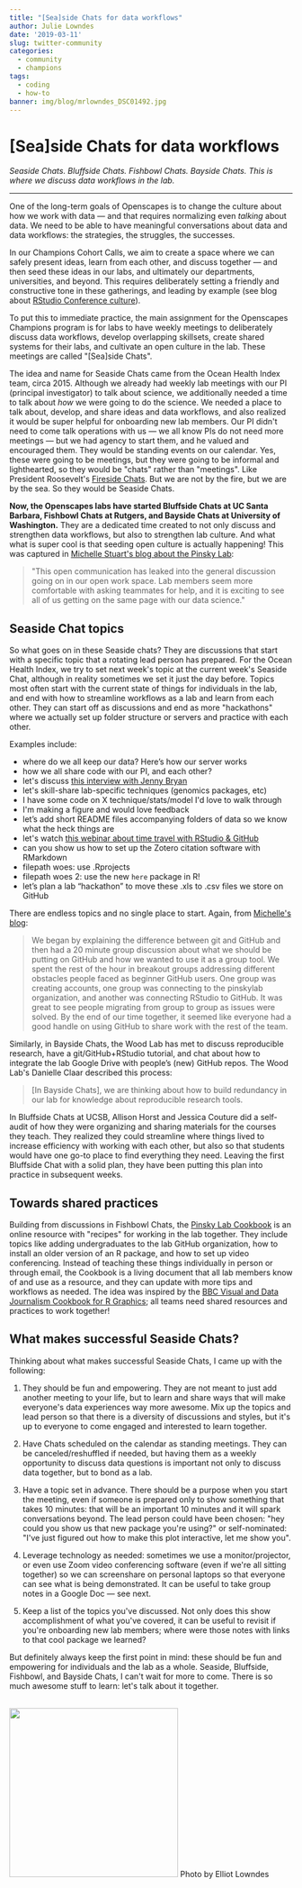 ```yaml
---
title: "[Sea]side Chats for data workflows" 
author: Julie Lowndes
date: '2019-03-11'
slug: twitter-community
categories:
  - community
  - champions
tags:
  - coding
  - how-to
banner: img/blog/mrlowndes_DSC01492.jpg
---
```


# [Sea]side Chats for data workflows   

*Seaside Chats. Bluffside Chats. Fishbowl Chats. Bayside Chats. This is where we discuss data workflows in the lab.* 

----

One of the long-term goals of Openscapes is to change the culture about how we work with data — and that requires normalizing even *talking* about data. We need to be able to have meaningful conversations about data and data workflows: the strategies, the struggles, the successes.

In our Champions Cohort Calls, we aim to create a space where we can safely present ideas, learn from each other, and discuss together — and then seed these ideas in our labs, and ultimately our departments, universities, and beyond. This requires deliberately setting a friendly and constructive tone in these gatherings, and leading by example (see blog about [RStudio Conference culture](https://www.openscapes.org/blog/2019/02/19/rstudioconf/)).

To put this to immediate practice, the main assignment for the Openscapes Champions program is for labs to have weekly meetings to deliberately discuss data workflows, develop overlapping skillsets, create shared systems for their labs, and cultivate an open culture in the lab. These meetings are called "[Sea]side Chats".

The idea and name for Seaside Chats came from the Ocean Health Index team, circa 2015. Although we already had weekly lab meetings with our PI (principal investigator) to talk about science, we additionally needed a time to talk about *how* we were going to do the science. We needed a place to talk about, develop, and share ideas and data workflows, and also realized it would be super helpful for onboarding new lab members. Our PI didn't need to come talk operations with us — we all know PIs do not need more meetings — but we had agency to start them, and he valued and encouraged them. They would be standing events on our calendar. Yes, these were going to be meetings, but they were going to be informal and lighthearted, so they would be "chats" rather than "meetings". Like President Roosevelt's [Fireside Chats](https://en.wikipedia.org/wiki/Fireside_chats). But we are not by the fire, but we are by the sea. So they would be Seaside Chats.

**Now, the Openscapes labs have started Bluffside Chats at UC Santa Barbara, Fishbowl Chats at Rutgers, and Bayside Chats at University of Washington.** They are a dedicated time created to not only discuss and strengthen data workflows, but also to strengthen lab culture. And what what is super cool is that seeding open culture is actually happening! This was captured in [Michelle Stuart's blog about the Pinsky Lab](http://pinsky.marine.rutgers.edu/fishbowl-chat-1/): 

> "This open communication has leaked into the general discussion going on in our open work space. Lab members seem more comfortable with asking  teammates for help, and it is exciting to see all of us getting on the same page with our data science."

## Seaside Chat topics

So what goes on in these Seaside chats? They are discussions that start with a specific topic that a rotating lead person has prepared. For the Ocean Health Index, we try to set next week's topic at the current week's Seaside Chat, although in reality sometimes we set it just the day before. Topics most often start with the current state of things for individuals in the lab, and end with how to streamline workflows as a lab and learn from each other. They can start off as discussions and end as more "hackathons" where we actually set up folder structure or servers and practice with each other. 

Examples include: 

- where do we all keep our data? Here’s how our server works
- how we all share code with our PI, and each other?
- let's discuss [this interview with Jenny Bryan](https://ropensci.org/blog/2017/12/08/rprofile-jenny-bryan/)
- let's skill-share lab-specific techniques (genomics packages, etc)
- I have some code on X technique/stats/model I'd love to walk through
- I'm making a figure and would love feedback
- let’s add short README files accompanying folders of data so we know what the heck things are
- let's watch [this webinar about time travel with RStudio & GitHub](https://www.rstudio.com/resources/webinars/collaboration-and-time-travel-version-control-with-git-github-and-rstudio/)
- can you show us how to set up the Zotero citation software with RMarkdown
- filepath woes: use .Rprojects 
- filepath woes 2: use the new `here` package in R!
- let’s plan a lab “hackathon” to move these .xls to .csv files we store on GitHub

There are endless topics and no single place to start. Again, from [Michelle's blog](http://pinsky.marine.rutgers.edu/fishbowl-chat-1/):

> We began by explaining the difference between git and GitHub and then had a 20 minute group discussion about what we should be putting on GitHub and how we wanted to use it as a group tool.
We spent the rest of the hour in breakout groups addressing different obstacles people faced as beginner GitHub users. One group was creating accounts, one group was connecting to the pinskylab organization, and another was connecting RStudio to GitHub.
It was great to see people migrating from group to group as issues were solved. By the end of our time together, it seemed like everyone had a good handle on using GitHub to share work with the rest of the team.

Similarly, in Bayside Chats, the Wood Lab has met to discuss reproducible research, have a git/GitHub+RStudio tutorial, and chat about how to integrate the lab Google Drive with people’s (new) GitHub repos. The Wood Lab's Danielle Claar described this process:

> [In Bayside Chats], we are thinking about how to build redundancy in our lab for knowledge about reproducible research tools.

In Bluffside Chats at UCSB, Allison Horst and Jessica Couture did a self-audit of how they were organizing and sharing materials for the courses they teach. They realized they could streamline where things lived to increase efficiency with working with each other, but also so that students would have one go-to place to find everything they need. Leaving the first Bluffside Chat with a solid plan, they have been putting this plan into practice in subsequent weeks. 

## Towards shared practices

Building from discussions in Fishbowl Chats, the [Pinsky Lab Cookbook](https://github.com/pinskylab/pinskylab_methods/blob/master/cookbook.md#pinsky-lab-cookbook) is an online resource with "recipes" for working in the lab together. They include topics like adding undergraduates to the lab GitHub organization, how to install an older version of an R package, and how to set up video conferencing. Instead of teaching these things individually in person or through email, the Cookbook is a living document that all lab members know of and use as a resource, and they can update with more tips and workflows as needed. The idea was inspired by the [BBC Visual and Data Journalism Cookbook for R Graphics](https://bbc.github.io/rcookbook/); all teams need shared resources and practices to work together!


## What makes successful Seaside Chats?

Thinking about what makes successful Seaside Chats, I came up with the following:

1) They should be fun and empowering. They are not meant to just add another meeting to your life, but to learn and share ways that will make everyone's data experiences way more awesome. Mix up the topics and lead person so that there is a diversity of discussions and styles, but it's up to everyone to come engaged and interested to learn together.

2) Have Chats scheduled on the calendar as standing meetings. They can be canceled/reshuffled if needed, but having them as a weekly opportunity to discuss data questions is important not only to discuss data together, but to bond as a lab.

3) Have a topic set in advance. There should be a purpose when you start the meeting, even if someone is prepared only to show something that takes 10 minutes: that will be an important 10 minutes and it will spark conversations beyond. The lead person could have been chosen: "hey could you show us that new package you're using?" or self-nominated: "I've just figured out how to make this plot interactive, let me show you". 

4) Leverage technology as needed: sometimes we use a monitor/projector, or even use Zoom video conferencing software (even if we're all sitting together) so we can screenshare on personal laptops so that everyone can see what is being demonstrated. It can be useful to take group notes in a Google Doc — see next.

5) Keep a list of the topics you've discussed. Not only does this show accomplishment of what you've covered, it can be useful to revisit if you're onboarding new lab members; where were those notes with links to that cool package we learned?

But definitely always keep the first point in mind: these should be fun and empowering for individuals and the lab as a whole. Seaside, Bluffside, Fishbowl, and Bayside Chats, I can't wait for more to come. There is so much awesome stuff to learn: let's talk about it together.

<br>

<img src="/img/blog/mrlowndes_DSC01492.jpg" width="300px">  
Photo by Elliot Lowndes

<!---
Danielle: 
We’ve had one lab meeting (Intro to Reproducible Research), and two Bayside Chats (first was a git/github+RStudio tutorial, second was chatting about several things, including integrating the lab Google Drive with people’s (new) GitHub repos). They’ve gone really well so far. One thing I’ve been thinking about is the need to have set topics (+ time for discussion about whatever) for at least the next couple of months to build momentum and get people consistently engaged in the process. Basically, I think if I just hold a chat/AMA each week, we’ll probably lose momentum. With your chats, how often did you have set topics, and how often did you ‘just’ gather together? Did this change over time at all?

The other thing I’ve been thinking about is how to build redundancy in our lab for knowledge about reproducible research tools. Right now I’m the person with the most experience, and everyone else is excited to learn (but many are just starting out and it can seem a bit overwhelming at first!).
--->